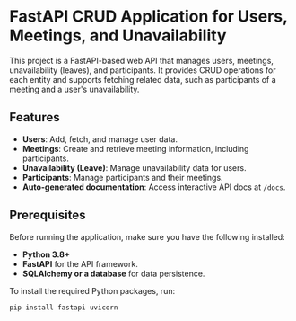 # FastAPI CRUD Application for Users, Meetings, and Unavailability

This project is a FastAPI-based web API that manages users, meetings, unavailability (leaves), and participants. It provides CRUD operations for each entity and supports fetching related data, such as participants of a meeting and a user's unavailability.

## Features

- **Users**: Add, fetch, and manage user data.
- **Meetings**: Create and retrieve meeting information, including participants.
- **Unavailability (Leave)**: Manage unavailability data for users.
- **Participants**: Manage participants and their meetings.
- **Auto-generated documentation**: Access interactive API docs at `/docs`.

## Prerequisites

Before running the application, make sure you have the following installed:

- **Python 3.8+**
- **FastAPI** for the API framework.
- **SQLAlchemy or a database** for data persistence.
  
To install the required Python packages, run:

```bash
pip install fastapi uvicorn
